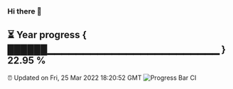 ### Hi there 👋
⏳ Year progress { ██████▁▁▁▁▁▁▁▁▁▁▁▁▁▁▁▁▁▁▁▁▁▁▁▁ } 22.95 %
---
⏰ Updated on Fri, 25 Mar 2022 18:20:52 GMT
![Progress Bar CI](https://github.com/liununu/liununu/workflows/Progress%20Bar%20CI/badge.svg)
